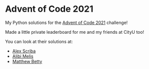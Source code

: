 # Advent of Code 2021

My Python solutions for the [Advent of Code 2021](https://adventofcode.com/2021/about) challenge!

Made a little private leaderboard for me and my friends at CityU too!

You can look at their solutions at:

* [Alex Scriba](https://github.com/AlexScriba/AdventOfCode2021)
* [Alibi Melis](https://github.com/AlibiMelis/Advent-of-Code-2021)
* [Matthew Betty](https://github.com/MatthewBetty/Advent-of-Code-2021)
